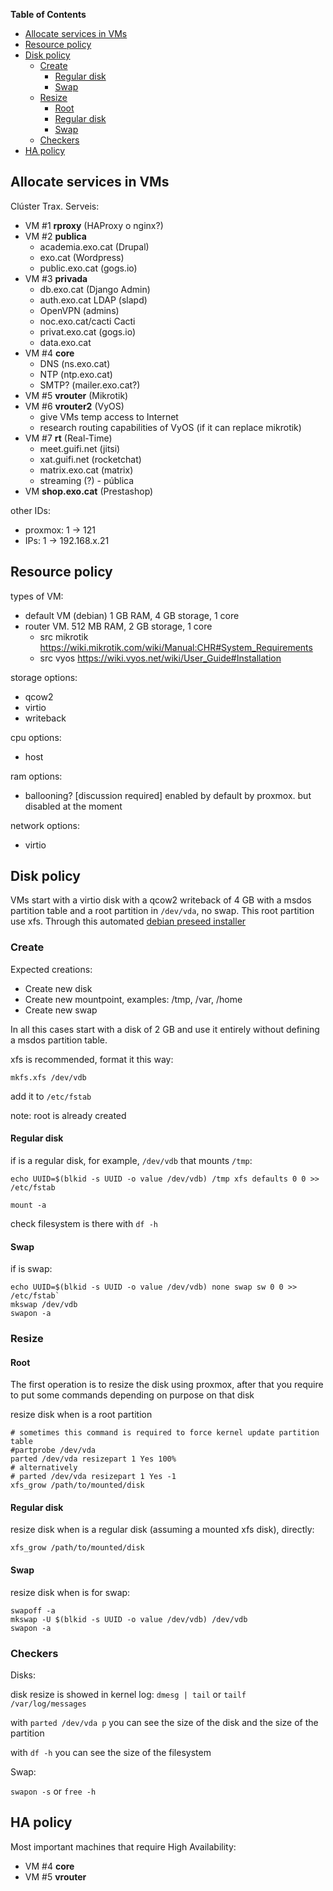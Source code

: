 <!-- START doctoc generated TOC please keep comment here to allow auto update -->
<!-- DON'T EDIT THIS SECTION, INSTEAD RE-RUN doctoc TO UPDATE -->
**Table of Contents**

- [Allocate services in VMs](#allocate-services-in-vms)
- [Resource policy](#resource-policy)
- [Disk policy](#disk-policy)
  - [Create](#create)
    - [Regular disk](#regular-disk)
    - [Swap](#swap)
  - [Resize](#resize)
    - [Root](#root)
    - [Regular disk](#regular-disk-1)
    - [Swap](#swap-1)
  - [Checkers](#checkers)
- [HA policy](#ha-policy)

<!-- END doctoc generated TOC please keep comment here to allow auto update -->

## Allocate services in VMs

Clúster Trax. Serveis:
- VM #1 **rproxy** (HAProxy o nginx?)
- VM #2 **publica**
    - academia.exo.cat (Drupal)
    - exo.cat (Wordpress)
    - public.exo.cat (gogs.io)
- VM #3 **privada**
    - db.exo.cat (Django Admin)
    - auth.exo.cat LDAP (slapd)
    - OpenVPN (admins)
    - noc.exo.cat/cacti Cacti
    - privat.exo.cat (gogs.io)
    - data.exo.cat
- VM #4 **core**
    - DNS (ns.exo.cat)
    - NTP (ntp.exo.cat)
    - SMTP? (mailer.exo.cat?)
- VM #5 **vrouter** (Mikrotik)
- VM #6 **vrouter2** (VyOS)
    - give VMs temp access to Internet
    - research routing capabilities of VyOS (if it can replace mikrotik)
- VM #7 **rt** (Real-Time)
    - meet.guifi.net (jitsi)
    - xat.guifi.net (rocketchat)
    - matrix.exo.cat (matrix)
    - streaming (?) - pública
- VM **shop.exo.cat** (Prestashop)

other IDs:

- proxmox: 1 -> 121
- IPs: 1 -> 192.168.x.21

## Resource policy

types of VM:
- default VM (debian) 1 GB RAM, 4 GB storage, 1 core
- router VM. 512 MB RAM, 2 GB storage, 1 core
  - src mikrotik https://wiki.mikrotik.com/wiki/Manual:CHR#System_Requirements
  - src vyos https://wiki.vyos.net/wiki/User_Guide#Installation

storage options:
- qcow2
- virtio
- writeback

cpu options:
- host

ram options:
- ballooning? [discussion required] enabled by default by proxmox. but disabled at the moment

network options:
- virtio

## Disk policy

VMs start with a virtio disk with a qcow2 writeback of 4 GB with a msdos partition table and a root partition in `/dev/vda`, no swap. This root partition use xfs. Through this automated [debian preseed installer](https://TODO)

### Create

Expected creations:
- Create new disk
- Create new mountpoint, examples: /tmp, /var, /home
- Create new swap


In all this cases start with a disk of 2 GB and use it entirely without defining a msdos partition table.

xfs is recommended, format it this way:

`mkfs.xfs /dev/vdb`

add it to `/etc/fstab`

note: root is already created

#### Regular disk

if is a regular disk, for example, `/dev/vdb` that mounts `/tmp`:

`echo UUID=$(blkid -s UUID -o value /dev/vdb) /tmp xfs defaults 0 0 >> /etc/fstab`

`mount -a`

check filesystem is there with `df -h`

#### Swap

if is swap:

```
echo UUID=$(blkid -s UUID -o value /dev/vdb) none swap sw 0 0 >> /etc/fstab`
mkswap /dev/vdb
swapon -a
```
### Resize

#### Root

The first operation is to resize the disk using proxmox, after that you require to put some commands depending on purpose on that disk

resize disk when is a root partition

```
# sometimes this command is required to force kernel update partition table
#partprobe /dev/vda
parted /dev/vda resizepart 1 Yes 100%
# alternatively
# parted /dev/vda resizepart 1 Yes -1
xfs_grow /path/to/mounted/disk
```

#### Regular disk

resize disk when is a regular disk (assuming a mounted xfs disk), directly:

`xfs_grow /path/to/mounted/disk`

#### Swap

resize disk when is for swap:

```
swapoff -a
mkswap -U $(blkid -s UUID -o value /dev/vdb) /dev/vdb
swapon -a
```
### Checkers

Disks:

disk resize is showed in kernel log: `dmesg | tail` or `tailf /var/log/messages`

with `parted /dev/vda p` you can see the size of the disk and the size of the partition

with `df -h` you can see the size of the filesystem


Swap:

`swapon -s` or `free -h`

## HA policy

Most important machines that require High Availability:

- VM #4 **core**
- VM #5 **vrouter**
